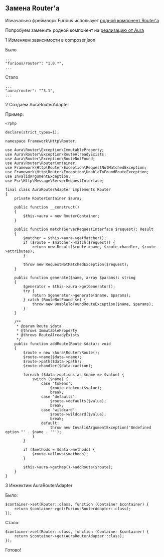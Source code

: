 ## Замена Router'a

Изначально фреймворк Furious использует [родной компонент Router'а](https://github.com/Furious-PHP/router)

Попробуем заменить родной компонент на [реализацию от Aura](https://github.com/auraphp/Aura.Router)

1 Изменяем зависимости в composer.json

Было

    ...
    "furious/router": "1.0.*",
    ...

Стало

    ...
    "aura/router": "^3.1",
    ...
    
    
2 Создаем AuraRouterAdapter

Пример:
    
    <?php
    
    declare(strict_types=1);
    
    namespace Framework\Http\Router;
    
    use Aura\Router\Exception\ImmutableProperty;
    use Aura\Router\Exception\RouteAlreadyExists;
    use Aura\Router\Exception\RouteNotFound;
    use Aura\Router\RouterContainer;
    use Framework\Http\Router\Exception\RequestNotMatchedException;
    use Framework\Http\Router\Exception\UnableToFoundRouteException;
    use InvalidArgumentException;
    use Psr\Http\Message\ServerRequestInterface;
    
    final class AuraRouterAdapter implements Router
    {
        private RouterContainer $aura;
    
        public function __construct()
        {
            $this->aura = new RouterContainer;
        }
    
        public function match(ServerRequestInterface $request): Result
        {
            $matcher = $this->aura->getMatcher();
            if ($route = $matcher->match($request)) {
                return new Result($route->name, $route->handler, $route->attributes);
            }
    
            throw new RequestNotMatchedException($request);
        }
    
        public function generate($name, array $params): string
        {
            $generator = $this->aura->getGenerator();
            try {
                return $generator->generate($name, $params);
            } catch (RouteNotFound $e) {
                throw new UnableToFoundRouteException($name, $params);
            }
        }
    
        /**
         * @param Route $data
         * @throws ImmutableProperty
         * @throws RouteAlreadyExists
         */
        public function addRoute(Route $data): void
        {
            $route = new \Aura\Router\Route();
            $route->name($data->name);
            $route->path($data->path);
            $route->handler($data->action);
    
            foreach ($data->options as $name => $value) {
                switch ($name) {
                    case 'tokens':
                        $route->tokens($value);
                        break;
                    case 'defaults':
                        $route->defaults($value);
                        break;
                    case 'wildcard':
                        $route->wildcard($value);
                        break;
                    default:
                        throw new InvalidArgumentException('Undefined option "' . $name . '"');
                }
            }
    
            if ($methods = $data->methods) {
                $route->allows($methods);
            }
    
            $this->aura->getMap()->addRoute($route);
        }
    }
    
3 Инжектим AuraRouterAdapter

Было:

    $container->set(Router::class, function (Container $container) {
        return $container->get(FuriousRouterAdapter::class);
    });

Стало:

    $container->set(Router::class, function (Container $container) {
        return $container->get(AuraRouterAdapter::class);
    });
    
Готово!